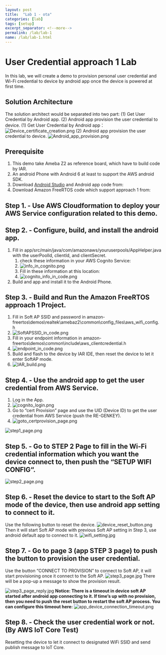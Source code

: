 ```yaml
---
layout: post
title:  "Lab 1 - ota"
categories: [lab]
tags: [setup]
excerpt_separator: <!--more-->
permalink: /lab/lab-1
name: /lab/lab-1.html
---
```

# User Credential approach 1 Lab

In this lab, we will create a demo to provision personal user credential and Wi-Fi credential to device by android app once the device is powered at first time.


## Solution Architecture 

The solution architect would be separated into two part: (1) Get User Credential by Android app. (2) Android app provision the user credential to device.
(1)  Get User Credential by Android app：
![Device_certificate_creation.png](../pics/user_provision_approach/Device_certificate_creation.png) (2) Android app provision the user credential to device.
![Android_app_provision.png](../pics/user_provision_approach/Android_app_provision.png)
## Prerequisite

1. This demo take Ameba Z2 as reference board, which have to build code by IAR.
2. An android Phone with Android 6 at least to support the AWS android SDK.
3. Download [Android Studio](https://developer.android.com/studio) and Android app code from:
4. Download Amazon FreeRTOS code which support approach 1 from:

## Step 1. - Use AWS Cloudformation to deploy your AWS Service configuration related to this demo.



## Step 2. - Configure, build, and install the android app.

1. Fill in app/src/main/java/com/amazonaws/youruserpools/AppHelper.java with the userPoolId, clientId, and clientSecret.
    1. check these information in your AWS Cognito Service:
    2. ![info_in_cognito.png](../pics/user_provision_approach/info_in_cognito.png)
    3. Fill in these information at this location:
    4. ![cognito_info_in_code.png](../pics/user_provision_approach/cognito_info_in_code.png)
2. Build and app and install it to the Android Phone.



## Step 3. - Build and Run the Amazon FreeRTOS approach 1 Project.

1. Fill in Soft AP SSID and password in amazon-freertos\demos\realtek\amebaz2\common\config_files\aws_wifi_config.h
2. ![SoftAPSSID_in_code.png](../pics/user_provision_approach/SoftAPSSID_in_code.png)
3. Fill in your endpoint information in amazon-freertos\demos\common\include\aws_clientcredential.h
4. ![endpoint_in_code.png](../pics/user_provision_approach/endpoint_in_code.png)
5. Build and flash to the device by IAR IDE, then reset the device to let it enter SoftAP mode.
4. ![IAR_build.png](../pics/user_provision_approach/IAR_build.png)

## Step 4. - Use the android app to get the user credential from AWS Service.

1. Log in the App.
2. ![cognito_login.png](../pics/user_provision_approach/cognito_login.png)
3. Go to “cert Provision” page and use the UID (Device ID) to get the user credential from AWS Service (push the RE-GENKEY). 
4. ![goto_certprovision_page.png](../pics/user_provision_approach/goto_certprovision_page.png)

![step1_page.png](../pics/user_provision_approach/step1_page.png)
## Step 5. - Go to STEP 2 Page to fill in the Wi-Fi credential information which you want the device connect to, then push the “SETUP WIFI CONFIG“.

![step2_page.png](../pics/user_provision_approach/step2_page.png)
## Step 6. - Reset the device to start to the Soft AP mode of the device, then use android app setting to connect to it.

Use the following button to reset the device.
![device_reset_button.png](../pics/user_provision_approach/device_reset_button.png)
Then it will start Soft AP mode with previous Soft AP setting in Step 3, use android default app to connect to it.
![wifi_setting.jpg](../pics/user_provision_approach/wifi_setting.jpg)


## Step 7. - Go to page 3 (app STEP 3 page) to push the button to provision the user credential.

Use the button “CONNECT TO PROVISION” to connect to Soft AP, it will start provisioning once it connect to the Soft AP.
![step3_page.jpg](../pics/user_provision_approach/step3_page.jpg)
There will be a pop-up a message to show the provision result.

![step3_page_reply.jpg](../pics/user_provision_approach/step3_page_reply.jpg)
**Notice: There is a timeout in device soft AP started after android app connecting to it. If time’s up with no provision, then you need to push the reset button to restart the soft AP process. You can configure this timeout here:**
![app_device_connection_timeout.png](../pics/user_provision_approach/app_device_connection_timeout.png)

## Step 8. - Check the user credential work or not. (By AWS IoT Core Test)

Resetting the device to let it connect to designated  WiFi SSID and send publish message to IoT Core.


